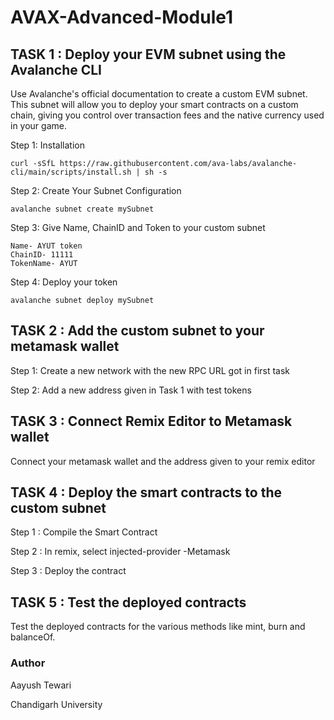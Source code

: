 # AVAX-Advanced-Module1 

## TASK 1 : Deploy your EVM subnet using the Avalanche CLI

Use Avalanche's official documentation to create a custom EVM subnet. This subnet will allow you to deploy your smart contracts on a custom chain, giving you control over transaction fees and the native currency used in your game.

Step 1: Installation
```
curl -sSfL https://raw.githubusercontent.com/ava-labs/avalanche-cli/main/scripts/install.sh | sh -s
```

Step 2: Create Your Subnet Configuration
```
avalanche subnet create mySubnet
```

Step 3: Give Name, ChainID and Token to your custom subnet
```
Name- AYUT token
ChainID- 11111
TokenName- AYUT
```

Step 4: Deploy your token
```
avalanche subnet deploy mySubnet
```


## TASK 2 : Add the custom subnet to your metamask wallet
Step 1: Create a new network with the new RPC URL got in first task

Step 2: Add a new address given in Task 1 with test tokens


## TASK 3 : Connect Remix Editor to Metamask wallet 
Connect your metamask wallet and the address given to your remix editor

## TASK 4 : Deploy the smart contracts to the custom subnet
Step 1 : Compile the Smart Contract

Step 2 : In remix, select injected-provider -Metamask

Step 3 : Deploy the contract

## TASK 5 : Test the deployed contracts
Test the deployed contracts for the various methods like mint, burn and balanceOf.

### Author
Aayush Tewari

Chandigarh University
